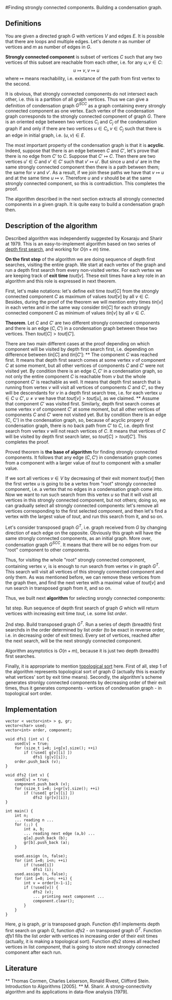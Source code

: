 <!--?title Finding strongly connected components. Building a condensation graph. -->

#Finding strongly connected components. Building a condensation graph.

## Definitions
You are given a directed graph $G$ with vertices $V$ and edges $E$. It is possible that there are loops and multiple edges. Let's denote $n$ as number of vertices and $m$ as number of edges in $G$.

**Strongly connected component** is subset of vertices $C$ such that any two vertices of this subset are reachable from each other, i.e. for any $u, v \in C$:
$$
u \mapsto v, v \mapsto u
$$
where $\mapsto$ means reachability, i.e. existance of the path from first vertex to the second.

It is obvious, that strongly connected components do not intersect each other, i.e. this is a partition of all graph vertices. Thus we can give a definition of condensation graph $G^{SCC}$ as a graph containing every strongly connected component as one vertex. Each vertex of the condensation graph corresponds to the strongly connected component of graph $G$. There is an oriented edge between two vertices $C_i$ and $C_j$ of the condensation graph if and only if there are two vertices $u \in C_i, v \in C_j$ such that there is an edge in initial graph, i.e. $(u, v) \in E$.

The most important property of the condensation graph is that it is **acyclic**. Indeed, suppose that there is an edge between $C$ and $C'$, let's prove that there is no edge from $C'$ to $C$. Suppose that $C' \mapsto C$. Then there are two vertices $u' \in C$ and $v' \in C'$ such that $v' \mapsto u'$. But since $u$ and $u'$ are in the same strongly connected component then there is a path between them; the same for $v$ and $v'$. As a result, if we join these paths we have that $v \mapsto u$ and at the same time $u \mapsto v$. Therefore $u$ and $v$ should be at the same strongly connected component, so this is contradiction. This completes the proof.

The algorithm described in the next section extracts all strongly connected components in a given graph. It is quite easy to build a condensation graph then.

## Description of the algorithm
Described algorithm was independently suggested by Kosaraju and Sharir at 1979. This is an easy-to-implement algorithm based on two series of [depth first search](http://e-maxx-eng.appspot.com/graph/depth-first-search.html), and working for $O(n + m)$ time.

**On the first step** of the algorithm we are doing sequence of depth first searches, visiting the entire graph. We start at each vertex of the graph and run a depth first search from every non-visited vertex. For each vertex we are keeping track of **exit time** $tout[v]$. These exit times have a key role in an algorithm and this role is expressed in next theorem.

First, let's make notations: let's define exit time $tout[C]$ from the strongly connected component $C$ as maximum of values $tout[v]$ by all $v \in C$. Besides, during the proof of the theorem we will mention entry times $tin[v]$ in each vertex and in the same way consider $tin[C]$ for each strongly connected component $C$ as minimum of values $tin[v]$ by all $v \in C$.

**Theorem**. Let $C$ and $C'$ are two different strongly connected components and there is an edge $(C, C')$ in a condensation graph between these two vertices. Then $tout[C] > tout[C']$.

There are two main different cases at the proof depending on which component will be visited by depth first search first, i.e. depending on difference between $tin[C]$ and $tin[C']$:
** The component $C$ was reached first. It means that depth first search comes at some vertex $v$ of component $C$ at some moment, but all other vertices of components $C$ and $C'$ were not visited yet. By condition there is an edge $C, C'$ in a condensation graph, so not only the entire component $C$ is reachable from $v$ but the whole component $C'$ is reachable as well. It means that depth first search that is running from vertex $v$ will visit all vertices of components $C$ and $C'$, so they will be descendants for $v$ in a depth first search tree, i.e. for each vertex $u \in C \cup C', u \ne v$ we have that $tout[v] > tout[u]$, as we claimed.
** Assume that component $C'$ was visited first. Similarly, depth first search comes at some vertex $v$ of component $C'$ at some moment, but all other vertices of components $C$ and $C'$ were not visited yet. But by condition there is an edge (C, C') in the condensation graph, so, because of acyclic propery of condensation graph, there is no back path from $C'$ to $C$, i.e. depth first search from vertex $v$ will not reach vertices of $C$. It means that vertices of $C$ will be visited by depth first search later, so $tout[C] > tout[C']$. This completes the proof.

Proved theorem is **the base of algorithm** for finding strongly connected components. It follows that any edge $(C, C')$ in condensation graph comes from a component with a larger value of $tout$ to component with a smaller value.

If we sort all vertices $v \in V$ by decreasing of their exit moment $tout[v]$ then the first vertex $u$ is going to be a vertex from "root" strongly connected component, i.e. a vertex that no edges in a condensation graph come into. Now we want to run such search from this vertex $u$ so that it will visit all vertices in this strongly connected component, but not others; doing so, we can gradually select all strongly connected components: let's remove all vertices corresponding to the first selected component, and then let's find a vertex with the largest value of $tout$, and run this search from it, and so on.

Let's consider transposed graph $G^T$, i.e. graph received from $G$ by changing direction of each edge on the opposite. Obviously this graph will have the same strongly connected components, as an initial graph. More over, condensation graph $G^{SCC}$. It means that there will be no edges from our "root" component to other components.

Thus, for visiting the whole "root" strongly connected component, containing vertex $v$, is is enough to run search from vertex $v$ in graph $G^T$. This search will visit all vertices of this strongly connected component and only them. As was mentioned before, we can remove these vertices from the graph then, and find the next vertex with a maximal value of $tout[v]$ and run search in transposed graph from it, and so on.

Thus, we built next **algorithm** for selecting srongly connected components:

1st step. Run sequence of depth first search of graph $G$ which will return vertices with increasing exit time $tout$, i.e. some list $order$.

2nd step. Build transposed graph $G^T$. Run a series of depth (breadth) first searchds in the order determined by list $order$ (to be exact in reverse order, i.e. in decreasing order of exit times). Every set of vertices, reached after the next search, will be the next strongly connected component.

Algorithm asymptotics is $O(n + m)$, because it is just two depth (breadth) first searches.

Finally, it is appropriate to mention [topological sort](http://e-maxx-eng.appspot.com/graph/topological-sort.html) here. First of all, step 1 of the algorithm represents topological sort of graph $G$ (actually this is exactly what vertices' sort by exit time means). Secondly, the algorithm's scheme generates stronlgy connected components by decreasing order of their exit times, thus it generates components - vertices of condensation graph - in topological sort order.

## Implementation
    vector < vector<int> > g, gr;
    vector<char> used;
    vector<int> order, component;
     
    void dfs1 (int v) {
        used[v] = true;
        for (size_t i=0; i<g[v].size(); ++i)
            if (!used[ g[v][i] ])
                dfs1 (g[v][i]);
        order.push_back (v);
    }
     
    void dfs2 (int v) {
        used[v] = true;
        component.push_back (v);
        for (size_t i=0; i<gr[v].size(); ++i)
            if (!used[ gr[v][i] ])
                dfs2 (gr[v][i]);
    }
     
    int main() {
        int n;
        ... reading n ...
        for (;;) {
            int a, b;
            ... reading next edge (a,b) ...
            g[a].push_back (b);
            gr[b].push_back (a);
        }
     
        used.assign (n, false);
        for (int i=0; i<n; ++i)
            if (!used[i])
                dfs1 (i);
        used.assign (n, false);
        for (int i=0; i<n; ++i) {
            int v = order[n-1-i];
            if (!used[v]) {
                dfs2 (v);
                ... printing next component ...
                component.clear();
            }
        }
    }

Here, $g$ is graph, $gr$ is transposed graph. Function $dfs1$ implements depth first search on graph $G$, function $dfs2$ - on transposed graph $G^T$. Function $dfs1$ fills the list $order$ with vertices in increasing order of their exit times (actually, it is making a topological sort). Function $dfs2$ stores all reached vertices in list $component$, that is going to store next strongly connected component after each run.

## Literature
** Thomas Cormen, Charles Leiserson, Ronald Rivest, Clifford Stein. Introduction to Algorithms [2005].
** M. Sharir. A strong-connectivity algorithm and its applications in data-flow analysis [1979].
